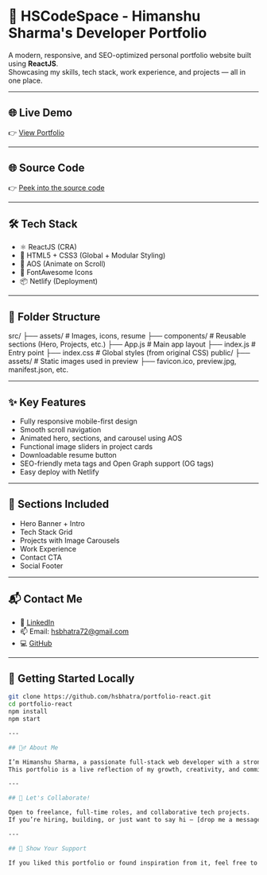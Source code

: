 # 🚀 HSCodeSpace - Himanshu Sharma's Developer Portfolio

A modern, responsive, and SEO-optimized personal portfolio website built using **ReactJS**.  
Showcasing my skills, tech stack, work experience, and projects — all in one place.

---

## 🌐 Live Demo

👉 [View Portfolio](https://hscodespace.netlify.app)

---

## 🌐 Source Code

👉 [Peek into the source code](https://github.com/hsbhatra/portfolio-react)

---

## 🛠️ Tech Stack

- ⚛️ ReactJS (CRA)
- 💅 HTML5 + CSS3 (Global + Modular Styling)
- 🎨 AOS (Animate on Scroll)
- 🎯 FontAwesome Icons
- 📦 Netlify (Deployment)

---

## 📁 Folder Structure

src/
├── assets/ # Images, icons, resume
├── components/ # Reusable sections (Hero, Projects, etc.)
├── App.js # Main app layout
├── index.js # Entry point
├── index.css # Global styles (from original CSS)
public/
├── assets/ # Static images used in preview
├── favicon.ico, preview.jpg, manifest.json, etc.

---

## ✨ Key Features

- Fully responsive mobile-first design
- Smooth scroll navigation
- Animated hero, sections, and carousel using AOS
- Functional image sliders in project cards
- Downloadable resume button
- SEO-friendly meta tags and Open Graph support (OG tags)
- Easy deploy with Netlify

---

## 🧠 Sections Included

- Hero Banner + Intro
- Tech Stack Grid
- Projects with Image Carousels
- Work Experience
- Contact CTA
- Social Footer

---

## 📬 Contact Me

- 💼 [LinkedIn](https://www.linkedin.com/in/himanshu-sharma-243b20205)
- 📫 Email: hsbhatra72@gmail.com
- 💻 [GitHub](https://github.com/hsbhatra)

---

## 🏁 Getting Started Locally

```bash
git clone https://github.com/hsbhatra/portfolio-react.git
cd portfolio-react
npm install
npm start

---

## 🙋‍♂️ About Me

I’m Himanshu Sharma, a passionate full-stack web developer with a strong focus on clean UI, seamless UX, and scalable web solutions.  
This portfolio is a live reflection of my growth, creativity, and commitment to excellence in software development.

---

## 🤝 Let's Collaborate!

Open to freelance, full-time roles, and collaborative tech projects.  
If you’re hiring, building, or just want to say hi — [drop me a message](mailto:hsbhatra72@gmail.com)!

---

## 🌟 Show Your Support

If you liked this portfolio or found inspiration from it, feel free to give this repo a ⭐ on GitHub.
